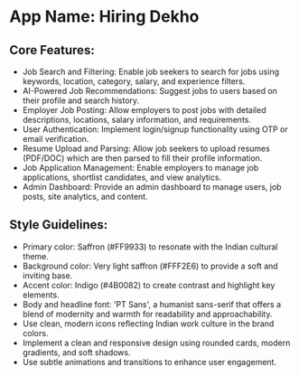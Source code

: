 # **App Name**: Hiring Dekho

## Core Features:

- Job Search and Filtering: Enable job seekers to search for jobs using keywords, location, category, salary, and experience filters.
- AI-Powered Job Recommendations: Suggest jobs to users based on their profile and search history.
- Employer Job Posting: Allow employers to post jobs with detailed descriptions, locations, salary information, and requirements.
- User Authentication: Implement login/signup functionality using OTP or email verification.
- Resume Upload and Parsing: Allow job seekers to upload resumes (PDF/DOC) which are then parsed to fill their profile information.
- Job Application Management: Enable employers to manage job applications, shortlist candidates, and view analytics.
- Admin Dashboard: Provide an admin dashboard to manage users, job posts, site analytics, and content.

## Style Guidelines:

- Primary color: Saffron (#FF9933) to resonate with the Indian cultural theme.
- Background color: Very light saffron (#FFF2E6) to provide a soft and inviting base.
- Accent color: Indigo (#4B0082) to create contrast and highlight key elements.
- Body and headline font: 'PT Sans', a humanist sans-serif that offers a blend of modernity and warmth for readability and approachability.
- Use clean, modern icons reflecting Indian work culture in the brand colors.
- Implement a clean and responsive design using rounded cards, modern gradients, and soft shadows.
- Use subtle animations and transitions to enhance user engagement.